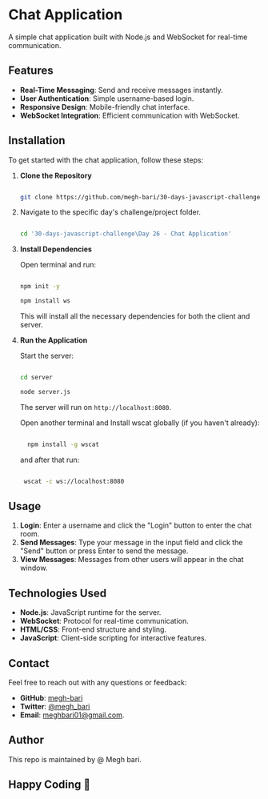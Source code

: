 # Chat Application

A simple chat application built with Node.js and WebSocket for real-time communication.

## Features

- **Real-Time Messaging**: Send and receive messages instantly.
- **User Authentication**: Simple username-based login.
- **Responsive Design**: Mobile-friendly chat interface.
- **WebSocket Integration**: Efficient communication with WebSocket.

## Installation

To get started with the chat application, follow these steps:

1. **Clone the Repository**

   ```bash

   git clone https://github.com/megh-bari/30-days-javascript-challenge

   ```

2. Navigate to the specific day's challenge/project folder.

   ```bash

   cd '30-days-javascript-challenge\Day 26 - Chat Application'

   ```

3. **Install Dependencies**

   Open terminal and run:

   ```bash

   npm init -y

   npm install ws

   ```

   This will install all the necessary dependencies for both the client and server.

4. **Run the Application**

   Start the server:

   ```bash

   cd server

   node server.js

   ```

   The server will run on `http://localhost:8080`.

   Open another terminal and Install wscat globally (if you haven't already):

   ```bash

     npm install -g wscat

   ```

   and after that run:

   ```bash

    wscat -c ws://localhost:8080

   ```

## Usage

1. **Login**: Enter a username and click the "Login" button to enter the chat room.
2. **Send Messages**: Type your message in the input field and click the "Send" button or press Enter to send the message.
3. **View Messages**: Messages from other users will appear in the chat window.

## Technologies Used

- **Node.js**: JavaScript runtime for the server.
- **WebSocket**: Protocol for real-time communication.
- **HTML/CSS**: Front-end structure and styling.
- **JavaScript**: Client-side scripting for interactive features.

## Contact

Feel free to reach out with any questions or feedback:

- **GitHub**: [megh-bari](https://github.com/megh-bari)
- **Twitter**: [@megh_bari](https://x.com/megh_bari)
- **Email**: [meghbari01@gmail.com](mailto:meghbari01@gmail.com).

## Author

This repo is maintained by @ Megh bari.

## Happy Coding 🎈
